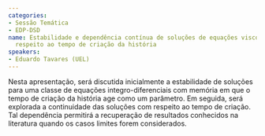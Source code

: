 ```yaml
---
categories:
- Sessão Temática
- EDP-DSD
name: Estabilidade e dependência contínua de soluções de equações viscoelásticas com
  respeito ao tempo de criação da história
speakers:
- Eduardo Tavares (UEL)
---
```


Nesta apresentação, será discutida inicialmente a estabilidade de soluções para uma classe de equações integro-diferenciais com memória em que o tempo de criação da história age como um parâmetro. Em seguida, será explorada a continuidade das soluções  com respeito ao tempo de criação. Tal dependência permitirá a recuperação de resultados conhecidos na literatura quando os casos limites forem considerados.